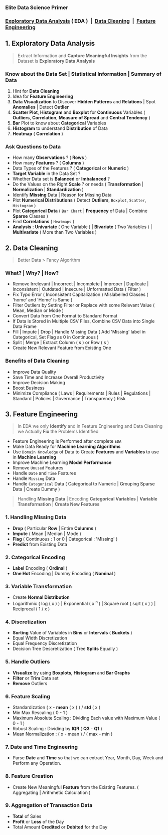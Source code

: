### Elite Data Science Primer

<h3><a href='#eda'>Exploratory Data Analysis</a> ( EDA )&nbsp; |&nbsp; <a href='#clean'>Data Cleaning</a>&nbsp; |&nbsp; <a href='#fe'>Feature Engineering</a></h3>

<h2 name='eda'>1. Exploratory Data Analysis</h2>

> Extract Information and **Capture Meaningful Insights** from the Dataset is **Exploratory Data Analysis**

### Know about the Data Set | Statistical Information | Summary of Data

1. Hint for **Data Cleaning**
2. Idea for **Feature Engineering**
3. **Data Visualization** to Discover **Hidden Patterns** and **Relations** | Spot **Anomalies** | Detect **Outlier** 
4. **Scatter Plot**, **Histogram** and **Boxplot** for **Continuous** Variables ( **Outliers**, **Correlation**, **Measure of Spread** and **Central Tendency** )
5. **Bar** Plot to know about **Categorical** Variables
6. **Histogram** to understand **Distribution** of Data
7. **Heatmap** ( **Correlation** )

### Ask Questions to Data 
- How many **Observations** ? ( **Rows** )
- How many **Features** ? ( **Columns** )
- Data Types of the Features ? ( **Categorical** or **Numeric** )
- **Target Variable** in the Data Set ?
- Whether Data set is **Balanced** or **Imbalanced** ?
- Do the Values on the Right **Scale** ? or needs ( **Transformation** | **Normalization** | **Standardization** )
- Identify **Missing** Data | Reason for Missing Data
- Plot **Numerical Distributions** ( Detect **Outliers**, `Boxplot`, `Scatter`, `Histogram` )
- Plot **Categorical Data** ( `Bar Chart` | **Frequency** of Data | Combine **Sparse** Classes ) 
- Find **Correlations** ( `Heatmaps` )
- **Analysis** : **Univariate** ( One Variable ) | **Bivariate** ( Two Variables ) | **Multivariate** ( More than Two Variables )

<h2 name='clean'>2. Data Cleaning</h2>

> Better Data > Fancy Algorithm

### What? | Why? | How?

- Remove Irrelevant | Incorrect | Incomplete | Improper | Duplicate | Inconsistent | Outdated | Insecure | Unformatted Data ( Filter )
- Fix Typo Error ( Inconsistent Capitalization ) Mislabelled Classes ( 'home' and 'Home' is Same )
- Filter Outliers by Setting Filter or Replace with some Relevant Value ( Mean, Median or Mode )
- Convert Data from One Format to Standard Format
- If Data is Stored in Multiple CSV Files, Combine CSV Data into Single Data Frame
- Fill | Impute | Drop | Handle Missing Data ( Add 'Missing' label in Categorical, Set Flag as 0 in Continuous )
- Split | Merge | Extract Column ( s ) or Row ( s )
- Create New Relevant Feature from Existing One

### Benefits of Data Cleaning
- Improve Data Quality
- Save Time and Increase Overall Productivity
- Improve Decision Making
- Boost Business
- Minimize Compliance ( Laws | Requirements | Rules | Regulations | Standard | Policies | Governance | Transparency ) Risk

<h2 name='fe'>3. Feature Engineering</h2>

> In EDA we only **Identify** and in Feature Engineering and Data Cleaning we Actually **Fix** the Problems Identified

- Feature Engineering is Performed after complete `EDA`
- Make Data Ready for **Machine Learning Algorithms**
- Use `Domain Knowledge` of Data to Create **Features** and **Variables** to use in **Machine Learning**
- Improve Machine Learning **Model Performance**
- Remove `Unused` Features
- Handle `Date` and `Time` Features
- Handle `Missing` Data   
- Handle `Categorical` Data ( Categorical to Numeric | Grouping Sparse Data | Create Dummy )

> Handling **Missing Data** | Encoding **Categorical Variables** | **Variable Transformation** | **Create New Features**

### 1. Handling Missing Data
- **Drop** ( Particular **Row** | Entire **Columns** )
- **Impute** ( Mean | Median | Mode )
- **Flag** ( Continuous : 1 or 0 | Categorical : 'Missing' ) 
- **Predict** from Existing Data

### 2. Categorical Encoding
- **Label** Encoding ( **Ordinal** )
- **One Hot** Encoding | Dummy Encoding ( **Nominal** ) 

### 3. Variable Transformation
- Create **Normal Distribution**
- Logarithmic ( log ( x ) ) | Exponential ( x <sup> n </sup> ) | Square root ( sqrt ( x ) ) | Reciprocal ( 1 / x )

### 4. Discretization
- **Sorting** Value of Variables in **Bins** or **Intervals** ( **Buckets** )
- Equal Width Discretization
- Equal Frequency Discretization
- Decision Tree Descretization ( Tree **Splits** Equally )

### 5. Handle Outliers
- **Visualize** by using **Boxplots**, **Histogram** and **Bar Graphs**
- **Filter** or **Trim** Data set 
- **Remove** Outliers 

### 6. Feature Scaling
- Standardization  ( x - **mean** ( x ) ) / **std** ( x ) 
- Min Max Rescaling ( 0 - 1 )
- Maximum Absolute Scaling : Dividing Each value with Maximum Value ( 0 - 1 )
- Robust Scaling : Dividing by **IQR** ( **Q3** - **Q1** )
- Mean Normalization : ( x - mean ) / ( max - min )

### 7. Date and Time Engineering 
- Parse **Date** and **Time** so that we can extract Year, Month, Day, Week and Perform any Operation. 

### 8. Feature Creation
- Create New Meaningful **Feature** from the Existing Features. ( Aggregating | Arithmetic Calculation )

### 9. Aggregation of Transaction Data
- **Total** of Sales 
- **Profit** or **Loss** of the Day 
- Total Amount **Credited** or **Debited** for the Day 

